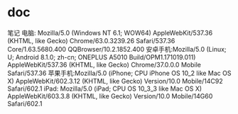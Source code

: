 # doc
笔记
电脑:    Mozilla/5.0 (Windows NT 6.1; WOW64) AppleWebKit/537.36 (KHTML, like Gecko) Chrome/63.0.3239.26 Safari/537.36 Core/1.63.5680.400 QQBrowser/10.2.1852.400
安卓手机:Mozilla/5.0 (Linux; U; Android 8.1.0; zh-cn; ONEPLUS A5010 Build/OPM1.171019.011) AppleWebKit/537.36 (KHTML, like Gecko) Chrome/37.0.0.0 Mobile Safari/537.36
苹果手机:Mozilla/5.0 (iPhone; CPU iPhone OS 10_2 like Mac OS X) AppleWebKit/602.3.12 (KHTML, like Gecko) Version/10.0 Mobile/14C92 Safari/602.1
iPad:    Mozilla/5.0 (iPad; CPU OS 10_3_3 like Mac OS X) AppleWebKit/603.3.8 (KHTML, like Gecko) Version/10.0 Mobile/14G60 Safari/602.1
